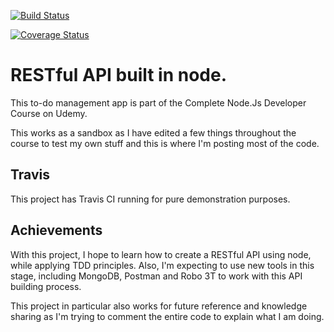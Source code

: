 [![Build Status](https://travis-ci.org/gsilvapt/node-api-sandbox.svg?branch=master)](https://travis-ci.org/gsilvapt/node-api-sandbox)

[![Coverage Status](https://coveralls.io/repos/github/gsilvapt/node-api-sandbox/badge.svg?branch=master)](https://coveralls.io/github/gsilvapt/node-api-sandbox?branch=master)


# RESTful API built in node.

This to-do management app is part of the Complete Node.Js Developer Course on Udemy.

This works as a sandbox as I have edited a few things throughout the course to test my own stuff and this is where I'm posting most of the code.

## Travis

This project has Travis CI running for pure demonstration purposes.


## Achievements

With this project, I hope to learn how to create a RESTful API using node, while applying TDD principles. 
Also, I'm expecting to use new tools in this stage, including MongoDB, Postman and Robo 3T to work with this API building process.

This project in particular also works for future reference and knowledge sharing as I'm trying to comment the entire code to explain what I am doing.
